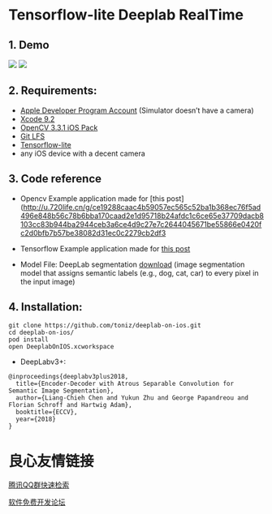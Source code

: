 # Tensorflow-lite Deeplab RealTime 

## 1. Demo
![](http://www.ibbwhat.com/optimize1.gif)
![](http://www.ibbwhat.com/optimize2.gif)

## 2. Requirements:
- [Apple Developer Program Account](http://u.720life.cn/g/bebc106f44851209ec2c00eafe2b7bd67ba6856ae9d4c3372b8bd5e926f826ea)  (Simulator doesn’t have a camera)
- [Xcode 9.2](http://u.720life.cn/g/a69e8f5dba5b4106ccc3875c547b1484b947ce4c830cf222f1b91fc41f144391391262246f04e5d0c2b0630e184040a4) 
- [OpenCV 3.3.1 iOS Pack](http://u.720life.cn/g/bebc106f44851209ec2c00eafe2b7bd67ba6856ae9d4c3372b8bd5e926f826ea) 
- [Git LFS](http://u.720life.cn/g/b87e4c9a63ae57fc3eb7a94918b6f101dc6cc1e6193fd4c2aca9c88b88d4a391) 
- [Tensorflow-lite](http://u.720life.cn/g/de14350178d8232a6828b0e4db6a4d7b7f99c49f4a01623e62b0cb41458a88e0) 
- any iOS device with a decent camera


## 3. Code reference

- Opencv 
  Example application made for [this post](http://u.720life.cn/g/ce19288caac4b59057ec565c52ba1b368ec76f5ad496e848b56c78b6bba170caad2e1d95718b24afdc1c6ce65e37709dacb8103cc83b944ba2944ceb3a6ce4d9c27e7c2644045671be55866e0420fc2d0bfb7b57be38082d31ec0c2279cb2df3 

- Tensorflow 
  Example application made for [this post](http://u.720life.cn/g/de14350178d8232a6828b0e4db6a4d7b7f99c49f4a01623e62b0cb41458a88e0c1e80dc39b403ec99b5b009d61bb80ab92b1cb55ab179967fe30f1d62606e29e) 

- Model File: 
  DeepLab segmentation [download](http://u.720life.cn/g/6b8381a0f346a49d58454a5f95046f72773a95ea637ab88c30ee720c748edfa974297f75e77715affeabf7d1c36d75282307140966dfa4f0cf72fd3c80180f0c4ef87ea4073c3559db57e1e605dfece377cbef736b31dddac79c58099cf9d92611f46d3a9da28a8addc189bfd9a14ee8) 
  (image segmentation model that assigns semantic labels (e.g., dog, cat, car) to every pixel in the input image)

## 4. Installation:
```
git clone https://github.com/toniz/deeplab-on-ios.git
cd deeplab-on-ios/
pod install
open DeeplabOnIOS.xcworkspace
```


*   DeepLabv3+:
```
@inproceedings{deeplabv3plus2018,
  title={Encoder-Decoder with Atrous Separable Convolution for Semantic Image Segmentation},
  author={Liang-Chieh Chen and Yukun Zhu and George Papandreou and Florian Schroff and Hartwig Adam},
  booktitle={ECCV},
  year={2018}
}
```




 # 良心友情链接

[腾讯QQ群快速检索](http://u.720life.cn/s/8cf73f7c)

[软件免费开发论坛](http://u.720life.cn/s/bbb01dc0)